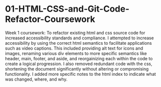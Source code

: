 # 01-HTML-CSS-and-Git-Code-Refactor-Coursework
Week 1 coursework: To refactor existing html and css source code for increased accessibility standards and compliance.
I attempted to increase accessibility by using the correct html semantics to facilitate applications such as video captions.  This included providing alt text for icons and images, renaming various div elements to more specific semantics like header, main, footer, and aside, and reorgainizing each within the code to create a logical progression.  I also removed redundant code with the css, shortening the document significantly without altering or compromising functionality.  I added more specific notes to the html index to indicate what was changed, where, and why.